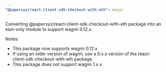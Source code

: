 ```yaml
---
"@paperxyz/react-client-sdk-checkout-with-eth": major
---
```


Converting @paperxyz/react-client-sdk-checkout-with-eth package into an esm-only module to support wagmi 0.12.x.

Notes:

- This package now supports wagmi 0.12.x
- If using an older version of wagmi, use a 0.x.x version of the react-client-sdk-checkout-with-eth package.
- This package does not support wagmi 1.x.x
